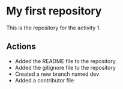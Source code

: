 # My first repository

This is the repository for the activity 1.

## Actions 

- Added the README file to the repository.
- Added the gitignore file to the repository
- Created a new branch named dev
- Added a contributor file
